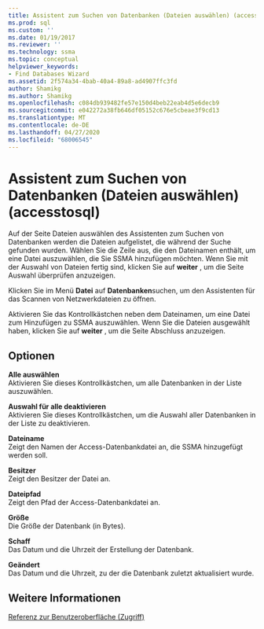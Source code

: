 ```yaml
---
title: Assistent zum Suchen von Datenbanken (Dateien auswählen) (accesstosql) | Microsoft-Dokumentation
ms.prod: sql
ms.custom: ''
ms.date: 01/19/2017
ms.reviewer: ''
ms.technology: ssma
ms.topic: conceptual
helpviewer_keywords:
- Find Databases Wizard
ms.assetid: 2f574a34-4bab-40a4-89a8-ad4907ffc3fd
author: Shamikg
ms.author: Shamikg
ms.openlocfilehash: c084db939482fe57e150d4beb22eab4d5e6decb9
ms.sourcegitcommit: e042272a38fb646df05152c676e5cbeae3f9cd13
ms.translationtype: MT
ms.contentlocale: de-DE
ms.lasthandoff: 04/27/2020
ms.locfileid: "68006545"
---
```

# <a name="find-databases-wizard-select-files-accesstosql"></a>Assistent zum Suchen von Datenbanken (Dateien auswählen) (accesstosql)
Auf der Seite Dateien auswählen des Assistenten zum Suchen von Datenbanken werden die Dateien aufgelistet, die während der Suche gefunden wurden. Wählen Sie die Zeile aus, die den Dateinamen enthält, um eine Datei auszuwählen, die Sie SSMA hinzufügen möchten. Wenn Sie mit der Auswahl von Dateien fertig sind, klicken Sie auf **weiter** , um die Seite Auswahl überprüfen anzuzeigen.  
  
Klicken Sie im Menü **Datei** auf **Datenbanken**suchen, um den Assistenten für das Scannen von Netzwerkdateien zu öffnen.  
  
Aktivieren Sie das Kontrollkästchen neben dem Dateinamen, um eine Datei zum Hinzufügen zu SSMA auszuwählen. Wenn Sie die Dateien ausgewählt haben, klicken Sie auf **weiter** , um die Seite Abschluss anzuzeigen.  
  
## <a name="options"></a>Optionen  
**Alle auswählen**  
Aktivieren Sie dieses Kontrollkästchen, um alle Datenbanken in der Liste auszuwählen.  
  
**Auswahl für alle deaktivieren**  
Aktivieren Sie dieses Kontrollkästchen, um die Auswahl aller Datenbanken in der Liste zu deaktivieren.  
  
**Dateiname**  
Zeigt den Namen der Access-Datenbankdatei an, die SSMA hinzugefügt werden soll.  
  
**Besitzer**  
Zeigt den Besitzer der Datei an.  
  
**Dateipfad**  
Zeigt den Pfad der Access-Datenbankdatei an.  
  
**Größe**  
Die Größe der Datenbank (in Bytes).  
  
**Schaff**  
Das Datum und die Uhrzeit der Erstellung der Datenbank.  
  
**Geändert**  
Das Datum und die Uhrzeit, zu der die Datenbank zuletzt aktualisiert wurde.  
  
## <a name="see-also"></a>Weitere Informationen  
[Referenz zur Benutzeroberfläche (Zugriff)](https://msdn.microsoft.com/af24c303-4a41-449b-9c86-d6558a97e839)  
  
